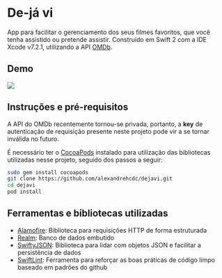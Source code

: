 # De-já vi

App para facilitar o gerenciamento dos seus filmes favoritos, que você tenha assistido ou pretende assistir. Construído em Swift 2 com a IDE Xcode v7.2.1, utilizando a API [OMDb](http://www.omdbapi.com/).

## Demo
![](http://i.imgur.com/c4QfpM9.gif)

## Instruções e pré-requisitos

A API do OMDb recentemente tornou-se privada, portanto, a **key** de autenticação de requisição presente neste projeto pode vir a se tornar inválida no futuro.

É necessário ter o [CocoaPods](https://cocoapods.org/) instalado para utilização das bibliotecas utilizadas nesse projeto, seguido dos passos a seguir:

```bash
sudo gem install cocoapods
git clone https://github.com/alexandrehcdc/dejavi.git
cd dejavi
pod install
```

## Ferramentas e bibliotecas utilizadas
* [Alamofire](https://github.com/Alamofire/Alamofire): Biblioteca para requisições HTTP de forma estruturada
* [Realm](https://github.com/realm/realm-cocoa): Banco de dados embutido
* [SwiftyJSON](https://github.com/SwiftyJSON/SwiftyJSON): Biblioteca para lidar com objetos JSON e facilitar a persistência de dados
* [SwiftLint](https://github.com/realm/SwiftLint): Ferramenta para reforçar as boas práticas de código limpo baseado em padrões do github
